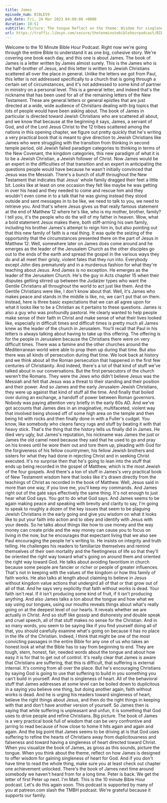 ```yaml
---
title: James
episode_num: BIBLE59
pub_date: Fri, 24 Mar 2023 04:00:00 +0000
duration: 10:51
subtitle: Picture: The tongue Reflect on the theme: Wisdom for singleness of heart towards God If you don't have time to read it all: Chapter 1 Thanks to everyone who supports TMBH at  You're the reason we can all do this together!  Music written and performed...
url: https://traffic.libsyn.com/secure/thetenminutebiblehourpodcast/BIBLE59_-_James.mp3
---
```


 Welcome to the 10 Minute Bible Hour Podcast. Right now we're going through the entire Bible to understand it as one big, cohesive story. We're covering one book each day, and this one is about James. The book of James is a letter written by James almost surely. This is the James who is the half-brother of Jesus, and this letter is written to Jewish Christians scattered all over the place in general. Unlike the letters we got from Paul, this letter is not addressed specifically to a church that is going through a certain set of circumstances, and it's not addressed to some kind of partner in ministry on a personal level. This is a general letter, and indeed that's the nickname that has been used for all of the remaining letters of the New Testament. These are general letters or general epistles that are just directed at a wide, wide audience of Christians dealing with big topics that lots of people would have been asking about. The book of James in particular is directed toward Jewish Christians who are scattered all about, and we know that because at the beginning it says, James, a servant of God, and of the Lord Jesus Christ to the 12 tribes scattered among the nations in this opening chapter, we figure out pretty quickly that he's writing a very practical book that is meant to give direction to Jewish Christians like James who were struggling with the transition from thinking in second temple period, old Jewish failed paradigm categories to thinking in terms of the New Covenant, the kingdom categories, this new paradigm of what it is to be a Jewish Christian, a Jewish follower of Christ. Now James would be an expert in the difficulties of that transition and an expert in anticipating the questions people would have because he wasn't initially convinced that Jesus was the Messiah. There's a bunch of stuff throughout the New Testament that indicates that Jesus' whole family dragged their feet a little bit. Looks like at least on one occasion they felt like maybe he was getting in over his head and they needed to come and rescue him and they wouldn't even come in to a talk that he was giving instead they stood outside and sent messages in to be like, we need to talk to you, we need to retrieve you. And that's where Jesus gives us that really famous statement at the end of Matthew 12 where he's like, who is my mother, brother, family? I tell you, it's the people who do the will of my father in heaven. Wow, what a bold statement Jesus makes there, both stiff-arming his own family, including his brother James's attempt to reign him in, but also pointing out that this new family of faith is a real thing. It was quite the seizing of the opportunity that the circumstances presented there on the part of Jesus in Matthew 12. Well, somewhere later on James does come around and he emerges as the leader of the Jerusalem Church as the other disciples go out to the ends of the earth and spread the gospel in the various ways they do and all meet their grisly, violent fates that they run into. Everybody except John dies prematurely and in a murderous fashion for what they're teaching about Jesus. And James is no exception. He emerges as the leader of the Jerusalem Church. He's the guy in Acts chapter 15 when their disputes getting stirred up between the Judaizer types who want the Gentile Christians all throughout the world to act just like them. And the Gentile Christians were like, I don't know about that. Well, it's James who makes peace and stands in the middle is like, no, we can't put that on them. Instead, here is three basic expectations that we can all agree upon for what it looks like to be a Christian as it pertains to these questions. James is also a guy who was profoundly pastoral. He clearly wanted to help people make sense of their faith in Christ and make sense of what their lives looked like, especially in difficult times and difficult times is pretty much all James knew as the leader of the church in Jerusalem. You'll recall that Paul in his letters is always talking about having to take up this offering. The offering is for the people in Jerusalem because the Christians there were on very difficult times. There was a famine and the other churches around the Mediterranean world were able to prop them up during that time. But also there was all kinds of persecution during that time. We look back at history and we think about all the Roman persecution that happened in the first few centuries of Christianity. And indeed, there's a lot of that kind of stuff we've talked about in our conversations. But the first persecutors of the church weren't the Romans. They were the Jews who didn't believe Jesus was the Messiah and felt that Jesus was a threat to their standing and their position and their power. And so James and the early Jerusalem Jewish Christians, they were up against that kind of stuff all the time. And finally that boiled over during an exchange, a handoff of power between Roman governors. Nobody was paying attention very briefly in the early 60s AD. And we've got accounts that James dies in an imaginative, multifaceted, violent way that involved being shoved off of some high area on the temple and then being hit with rocks and then finally done in with a Fuller's cudgel. You know, like somebody who cleans fancy rugs and stuff by beating it with that heavy stick. That's the thing that the history tells us finally did in James. He died very ugly, but James's reputation, his nickname was James the just or James the old camel need because they said that he used to go and pray on his knees until he wore them out and tore them up, pleading with God for the forgiveness of his fellow countrymen, his fellow Jewish brothers and sisters for what they had done in rejecting Christ and in seeking Christ executed. It's no surprise then that he's going to lean into the stuff that ends up being recorded in the gospel of Matthew, which is the most Jewish of the four gospels. And there's a ton of stuff in James's very practical book of New Testament wisdom here that looks like it's drawn directly from the teachings of Christ as recorded in the book of Matthew. Well, Jesus said in more than one way, if you love me, you'll keep my commands. And James right out of the gate says effectively the same thing. It's not enough to just hear what God says. You got to do what God says. And James seems to be again making peace and speaking with brevity and clarity to say, I'm going to speak to roughly a dozen of the key issues that seem to be plaguing Jewish Christians in the early going and give you wisdom on what it looks like to put your faith into action and to obey and identify with Jesus with your deeds. So he talks about things like how to use money and the way money can create pride and the way money can cause you to focus on living in the now, but he encourages that expectant living that we also see Paul encouraging the people he's writing to. He insists on integrity and truth telling. He challenges his readers to familiarize themselves and remind themselves of their own mortality and the fleetingness of life so that they'll be oriented the right way toward what's going on around them and oriented the right way toward God. He talks about avoiding favoritism in church because some people are fancier or richer or people of greater influences. That's not in keeping with the values of the kingdom or how this family of faith works. He also talks at length about claiming to believe in Jesus without kingdom value actions that undergird all of that or that grow out of all of that. And he says very explicitly that faith without works is dead. Your faith isn't real. If it isn't producing some kind of fruit, if it isn't producing anything. And also James talks a ton about the tongue and how what we say using our tongues, using our mouths reveals things about what's really going on at the deepest level of our hearts. It reveals whether we are actually in Christ. And so stuff like gossip and dishonesty and double speak and cruel speech, all of that stuff makes no sense for the Christian. And in so many words, you seem to be saying like if you find yourself doing all of that, you should carefully examine what's going on because it has no place in the life of the Christian. Indeed, I think that might be one of the most convicting passages in the entire Bible for any one of us who takes an honest look at what the Bible has to say from beginning to end. They are tough, stern, honest, fair, needed words about the tongue and about how easy it is for that to get out of control. It's really clear that James is aware that Christians are suffering, that this is difficult, that suffering is external internal. It's coming from all over the place. But he's encouraging Christians by saying God is going to use that suffering to build in you something you can't build in yourself. And that is singleness of heart. All of the behavioral stuff that James addresses at some level can be boiled down to duplicitous in a saying you believe one thing, but doing another again, faith without works is dead. And he is urging his readers toward singleness of heart, believe the right things about Jesus, and then do the right things in keeping with that and don't have another version of yourself. So James then is saying that while suffering is unpleasant and unfun, it is something that God uses to drive people and refine Christians. Big picture. The book of James is a very practical book full of wisdom that can be very confrontive and jarring to read because of how close to home it hits again and again and again. And the big point that James seems to be driving at is that God uses suffering to refine the hearts of Christians away from duplicitousness and falseness and toward having a singleness of heart directed toward Christ. When you visualize the book of James, as gross as this sounds, picture the tongue. When you think about the theme, reflect on how James is designed to offer wisdom for gaining singleness of heart for God. And if you don't have time to read the whole thing, make sure you at least check out chapter one achievement unlocked. There's the book of James next time around somebody we haven't heard from for a long time. Peter is back. We get the letter of first Peter up next. I'm Matt. This is the 10 minute Bible Hour podcast. Let's do this again soon. This podcast is supported by many of you at patreon.com slash the TMBH podcast. We're grateful because it supports our family.